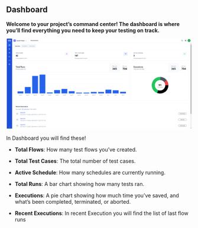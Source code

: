 ## Dashboard

**Welcome to your project’s command center! The dashboard is where you’ll find everything you need to keep your testing on track.**

![Dashboard](/images/dashboard.png)


In Dashboard you will find these!


- **Total Flows**: How many test flows you’ve created.

- **Total Test Cases**: The total number of test cases.

- **Active Schedule**: How many schedules are currently running.

- **Total Runs**: A bar chart showing how many tests ran.

- **Executions**: A pie chart showing how much time you’ve saved, and what’s been completed, terminated, or aborted.

- **Recent Executions**: In recent Execution you will find the list of last flow runs 